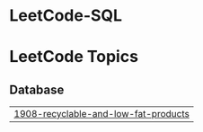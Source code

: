 # LeetCode-SQL
<!---LeetCode Topics Start-->
# LeetCode Topics
## Database
|  |
| ------- |
| [1908-recyclable-and-low-fat-products](https://github.com/Aniso13/LeetCode-SQL/tree/master/1908-recyclable-and-low-fat-products) |
<!---LeetCode Topics End-->
